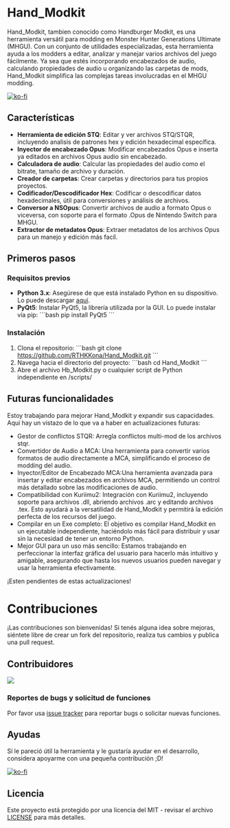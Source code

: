 
# Hand_Modkit

Hand_Modkit, tambien conocido como Handburger Modkit, es una herramienta versátil para modding en Monster Hunter Generations Ultimate (MHGU). Con un conjunto de utilidades
especializadas, esta herramienta ayuda a los modders a editar, analizar y manejar varios archivos del juego fácilmente. Ya sea que estés incorporando encabezados de audio, calculando propiedades de audio u organizando las carpetas de mods, Hand_Modkit simplifica las complejas tareas involucradas en el MHGU modding.

[![ko-fi](https://ko-fi.com/img/githubbutton_sm.svg)](https://ko-fi.com/L3L711AIP8)

## Características

- **Herramienta de edición STQ**: Editar y ver archivos STQ/STQR, incluyendo analisis de patrones hex y edición hexadecimal específica.
- **Inyector de encabezado Opus**: Modificar encabezados Opus e inserta ya editados en archivos Opus audio sin encabezado.
- **Calculadora de audio**: Calcular las propiedades del audio como el bitrate, tamaño de archivo y duración.
- **Creador de carpetas**:  Crear carpetas y directorios para tus propios proyectos.
- **Codificador/Descodificador Hex**: Codificar o descodificar datos hexadecimales, útil para conversiones y análisis de archivos.
- **Conversor a NSOpus**: Convertir archivos de audio a formato Opus o viceversa, con soporte para el formato .Opus de Nintendo Switch para MHGU.
- **Extractor de metadatos Opus**: Extraer metadatos de los archivos Opus para un manejo y edición más facíl.


## Primeros pasos

### Requisitos previos

- **Python 3.x**: Asegúrese de que está instalado Python en su dispositivo. Lo puede descargar [aquí](https://www.python.org/downloads/).
- **PyQt5**: Instalar PyQt5, la librería utilizada por la GUI. Lo puede instalar vía pip:
  \`\`\`bash
  pip install PyQt5
  \`\`\`

### Instalación

1. Clona el repositorio:
   \`\`\`bash
   git clone https://github.com/RTHKKona/Hand_Modkit.git
   \`\`\`
2. Navega hacia el directorio del proyecto:
   \`\`\`bash
   cd Hand_Modkit
   \`\`\`
3. Abre el archivo Hb_Modkit.py o cualquier script de Python independiente en /scripts/

## Futuras funcionalidades

Estoy trabajando para mejorar Hand_Modkit y expandir sus capacidades. Aquí hay un vistazo de lo que va a haber en actualizaciones futuras:

- Gestor de conflictos STQR: Arregla conflictos multi-mod de los archivos stqr.
- Convertidor de Audio a MCA: Una herramienta para convertir varios formatos de audio directamente a MCA, simplificando el proceso de modding del audio.
- Inyector/Editor de Encabezado MCA:Una herramienta avanzada para insertar y editar encabezados en archivos MCA, permitiendo un control más detallado sobre las modificaciones de audio.
- Compatibilidad con Kuriimu2: Integración con Kuriimu2, incluyendo soporte para archivos .dll, abriendo archivos .arc y editando archivos .tex. Esto ayudará a la versatilidad de Hand_Modkit y permitirá la edición perfecta de los recursos del juego.
- Compilar en un Exe completo: El objetivo es compilar Hand_Modkit en un ejecutable independiente, haciéndolo más fácil para distribuir y usar sin la necesidad de tener un entorno Python.
- Mejor GUI para un uso más sencillo: Estamos trabajando en perfeccionar la interfaz gráfica del usuario para hacerlo más intuitivo y amigable, asegurando que hasta los nuevos usuarios pueden navegar y usar la herramienta efectivamente.

¡Esten pendientes de estas actualizaciones!

# Contribuciones

¡Las contribuciones son bienvenidas! Si tenés alguna idea sobre mejoras, siéntete libre de crear un fork del repositorio, realiza tus cambios y publica una pull request.

## Contribuidores
<a href="https://github.com/RTHKKona/Hand_Modkit/graphs/contributors">
  <img src="https://contrib.rocks/image?repo=RTHKKona/Hand_Modkit" />
</a>

### Reportes de bugs y solicitud de funciones

Por favor usa [issue tracker](https://github.com/RTHKKona/Hand_Modkit/issues) para reportar bugs o solicitar nuevas funciones.

## Ayudas

Sí le pareció útil la herramienta y le gustaría ayudar en el desarrollo, considera apoyarme con una pequeña contribución ;D!

[![ko-fi](https://ko-fi.com/img/githubbutton_sm.svg)](https://ko-fi.com/L3L711AIP8)

## Licencia

Este proyecto está protegido por una licencia del MIT - revisar el archivo [LICENSE](LICENSE) para más detalles.
